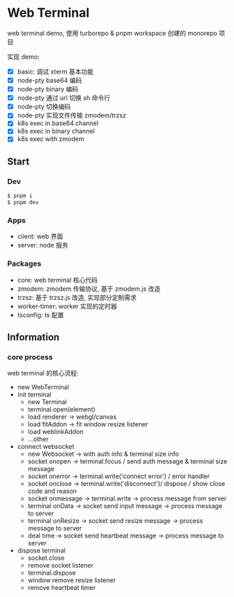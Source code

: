 # Web Terminal

web terminal demo, 使用 turborepo & pnpm workspace 创建的 monorepo 项目

实现 demo:

- [x] basic: 调试 xterm 基本功能
- [x] node-pty base64 编码
- [x] node-pty binary 编码
- [x] node-pty 通过 url 切换 sh 命令行
- [x] node-pty 切换编码
- [x] node-pty 实现文件传输 zmodem/trzsz
- [x] k8s exec in base64 channel
- [x] k8s exec in binary channel
- [x] k8s exec with zmodem

## Start

### Dev

```bash
$ pnpm i
$ pnpm dev
```

### Apps

- client: web 界面
- server: node 服务

### Packages

- core: web terminal 核心代码
- zmodem: zmodem 传输协议, 基于 zmodem.js 改造
- trzsz: 基于 trzsz.js 改造, 实现部分定制需求
- worker-timer: worker 实现的定时器
- tsconfig: ts 配置

## Information

### core process

web terminal 的核心流程:

- new WebTerminal
- init terminal
    - new Terminal
    - terminal.open(element)
    - load renderer -> webgl/canvas
    - load fitAddon -> fit window resize listener
    - load weblinkAddon
    - ...other
- connect websocket
    - new Websocket -> with auth info & terminal size info
    - socket onopen -> terminal.focus / send auth message & terminal size message
    - socket onerror -> terminal.write('connect error') / error handler
    - socket onclose -> terminal.write('disconnect')/ dispose / show close code and reason
    - socket onmessage -> terminal.write -> process message from server
    - terminal onData -> socket send input message -> process message to server
    - terminal onResize -> socket send resize message -> process message to server
    - deal time -> socket send heartbeat message -> process message to server
- dispose terminal
    - socket.close
    - remove socket listener
    - terminal.dispose
    - window remove resize listener
    - remove heartbeat timer
